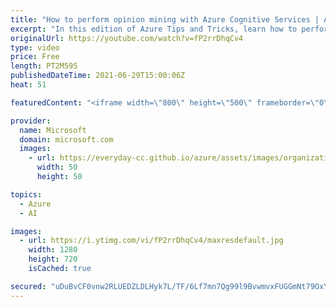 ```yaml
---
title: "How to perform opinion mining with Azure Cognitive Services | Azure Tips and Tricks"
excerpt: "In this edition of Azure Tips and Tricks, learn how to perform opinion mining with Microsoft Azure Cognitive Services.     For more tips and tricks, visit: https://aka.ms/azuretipsandtricks  Get started with 12 months of free services and $200 USD in credit. Create your free account today with Microsoft"
originalUrl: https://youtube.com/watch?v=fP2rrDhqCv4
type: video
price: Free
length: PT2M59S
publishedDateTime: 2021-06-29T15:00:06Z
heat: 51

featuredContent: "<iframe width=\"800\" height=\"500\" frameborder=\"0\" src=\"https://www.youtube.com/embed/fP2rrDhqCv4\" allow=\"accelerometer; autoplay; encrypted-media; gyroscope; picture-in-picture\" allowfullscreen></iframe>"

provider:
  name: Microsoft
  domain: microsoft.com
  images:
    - url: https://everyday-cc.github.io/azure/assets/images/organizations/microsoft.com-50x50.jpg
      width: 50
      height: 50

topics:
  - Azure
  - AI

images:
  - url: https://i.ytimg.com/vi/fP2rrDhqCv4/maxresdefault.jpg
    width: 1280
    height: 720
    isCached: true

secured: "uDuBvCF0vnw2RLUEDZLDLHyk7L/TF/6Lf7mn7Qg99l9BvwmvxFUGGmNt79OxYy4lWW/49/o3I9rF6sZAa1H59aLE27Q5yXl9gc+jvWt1MeWxYZzeQihmp2BPhTKzTZt22lBFM3m9dnz08VF4Ns8LVioE2uFWApImbGjjyFUdtGL80/Oc9DNOv8nDq5VqnsZthuyGQnBcxhRMLBdxtWhWrz/uxOCTYoCIbdgIfR1Z8lFkawcGbYMg/Zq36F2zm1OyjQbWpbK3DU8Orh5ZSYuRbM1NIFw0t5tQYZShyHNUYUMlBLXKJO53gwUFMQTFMMcmoDBceov0UjQxpywzriCCB9bGxpGOBtX7Q0QQpk9Ro93uqMvukYzFokxZGenr9v9+yKp7YbI8F4erq/8trNUF5y+Z+cJ8EYefYpcggbetvm0=;SrzDprrOHY9AXkp2czDY+A=="
---
```


